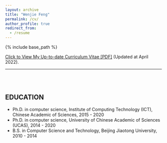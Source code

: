 ```yaml
---
layout: archive
title: "Wenjie Feng"
permalink: /cv/
author_profile: true
redirect_from:
  - /resume
---
```


{% include base_path %}

[Click to View My Up-to-date Curriculum Vitae [PDF]](http://wenchieh.github.io/files/pdf/CV.pdf)    (Updated at April 2022).

---

<br>
<br>

## EDUCATION

* Ph.D. in computer science, Institute of Computing Technology (ICT), Chinese Academic of Sciences, 2015 - 2020
* Ph.D. in computer science, University of Chinese Academic of Sciences (UCAS), 2014 - 2020
* B.S. in Computer Science and Technology, Beijing Jiaotong University, 2010 - 2014

<!--
Work experience   POSITIONS
======
* Summer 2015: Research Assistant
  * Github University
  * Duties included: Tagging issues
  * Supervisor: Professor Git

* Fall 2015: Research Assistant
  * Github University
  * Duties included: Merging pull requests
  * Supervisor: Professor Hub

SKILLS
======
* Skill 1
* Skill 2
  * Sub-skill 2.1
  * Sub-skill 2.2
  * Sub-skill 2.3
* Skill 3

PUBLICATIONS
======
  <ul>{% for post in site.publications %}
    {% include archive-single-cv.html %}
  {% endfor %}</ul>

TALKS
======
  <ul>{% for post in site.talks %}
    {% include archive-single-talk-cv.html %}
  {% endfor %}</ul>

TEACHING
======
  <ul>{% for post in site.teaching %}
    {% include archive-single-cv.html %}
  {% endfor %}</ul>

SERVICE
======
* Currently signed in to 43 different slack teams
-->
